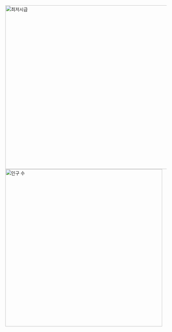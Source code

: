 <img src="https://github.com/user-attachments/assets/f3767c56-043a-4f92-ba15-953210e57478" width="510" alt="최저시급" />
<img src="https://github.com/skwnddp/skwnddp/assets/119595705/e5175c1d-6e32-4484-a942-d03c12f6ef7c" width="490" alt="인구 수" />
